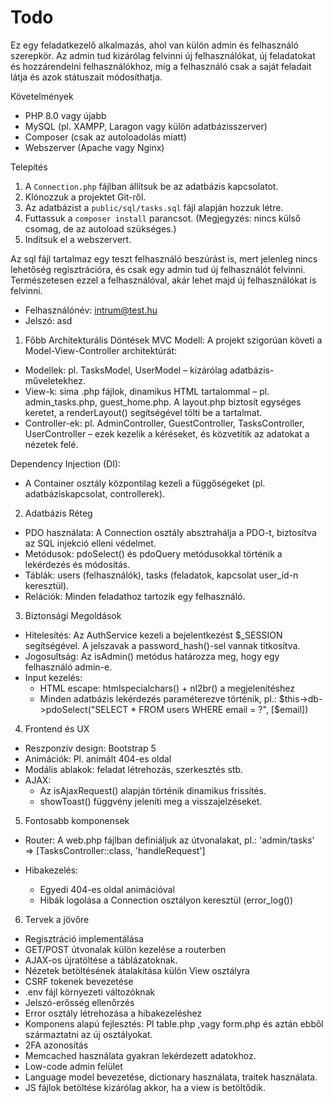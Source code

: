 # Todo
Ez egy feladatkezelő alkalmazás, ahol van külön admin és felhasználó szerepkör.
Az admin tud kizárólag felvinni új felhasználókat, új feladatokat és hozzárendelni felhasználókhoz, míg a felhasználó csak a saját feladait látja és azok státuszait módosíthatja.

Követelmények

- PHP 8.0 vagy újabb
- MySQL (pl. XAMPP, Laragon vagy külön adatbázisszerver)
- Composer (csak az autoloadolás miatt)
- Webszerver (Apache vagy Nginx)

Telepítés

1. A `Connection.php` fájlban állítsuk be az adatbázis kapcsolatot.
2. Klónozzuk a projektet Git-ről.
3. Az adatbázist a `public/sql/tasks.sql` fájl alapján hozzuk létre.
4. Futtassuk a `composer install` parancsot.
   (Megjegyzés: nincs külső csomag, de az autoload szükséges.)
5. Indítsuk el a webszervert.

Az sql fájl tartalmaz egy teszt felhasználó beszúrást is, mert jelenleg nincs lehetőség regisztrációra, és csak egy admin tud új felhasználót felvinni.
Természetesen ezzel a felhasználóval, akár lehet majd új felhasználókat is felvinni.

- Felhasználónév: intrum@test.hu
- Jelszó: asd

1. Főbb Architekturális Döntések
MVC Modell: A projekt szigorúan követi a Model-View-Controller architektúrát:

- Modellek: pl. TasksModel, UserModel – kizárólag adatbázis-műveletekhez.
- View-k: sima .php fájlok, dinamikus HTML tartalommal – pl. admin_tasks.php, guest_home.php.
  A layout.php biztosít egységes keretet, a renderLayout() segítségével tölti be a tartalmat.
- Controller-ek: pl. AdminController, GuestController, TasksController, UserController – ezek kezelik a kéréseket, és közvetítik az adatokat a nézetek felé.

Dependency Injection (DI):

- A Container osztály központilag kezeli a függőségeket (pl. adatbáziskapcsolat, controllerek).

2. Adatbázis Réteg

- PDO használata: A Connection osztály absztrahálja a PDO-t, biztosítva az SQL injekció elleni védelmet.
- Metódusok: pdoSelect() és pdoQuery metódusokkal történik a lekérdezés és módosítás.
- Táblák: users (felhasználók), tasks (feladatok, kapcsolat user_id-n keresztül).
- Relációk: Minden feladathoz tartozik egy felhasználó.

3. Biztonsági Megoldások

- Hitelesítés: Az AuthService kezeli a bejelentkezést $_SESSION segítségével. A jelszavak a password_hash()-sel vannak titkosítva.
- Jogosultság: Az isAdmin() metódus határozza meg, hogy egy felhasználó admin-e.
- Input kezelés:
  - HTML escape: htmlspecialchars() + nl2br() a megjelenítéshez
  - Minden adatbázis lekérdezés paraméterezve történik, pl.:
    $this->db->pdoSelect("SELECT * FROM users WHERE email = ?", [$email])
	
4. Frontend és UX

- Reszponzív design: Bootstrap 5
- Animációk: Pl. animált 404-es oldal
- Modális ablakok: feladat létrehozás, szerkesztés stb.
- AJAX:
  - Az isAjaxRequest() alapján történik dinamikus frissítés.
  - showToast() függvény jeleníti meg a visszajelzéseket.

5. Fontosabb komponensek

- Router:
  A web.php fájlban definiáljuk az útvonalakat, pl.:
  'admin/tasks' => [TasksController::class, 'handleRequest']

- Hibakezelés:
  - Egyedi 404-es oldal animációval
  - Hibák logolása a Connection osztályon keresztül (error_log())

6. Tervek a jövőre
- Regisztráció implementálása
- GET/POST útvonalak külön kezelése a routerben
- AJAX-os újratöltése a táblázatoknak.
- Nézetek betöltésének átalakítása külön View osztályra
- CSRF tokenek bevezetése
- .env fájl környezeti változóknak
- Jelszó-erősség ellenőrzés
- Error osztály létrehozása a hibakezeléshez
- Komponens alapú fejlesztés: Pl table.php ,vagy form.php és aztán ebből származtatni az új osztályokat.
- 2FA azonosítás
- Memcached használata gyakran lekérdezett adatokhoz.
- Low-code admin felület
- Language model bevezetése, dictionary használata, traitek használata.
- JS fájlok betöltése kizárólag akkor, ha a view is betöltődik.

